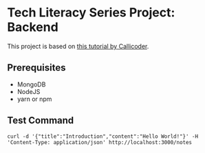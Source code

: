 # Tech Literacy Series Project: Backend

This project is based on [this tutorial by Callicoder](https://www.callicoder.com/node-js-express-mongodb-restful-crud-api-tutorial/).

## Prerequisites

- MongoDB
- NodeJS
- yarn or npm

## Test Command

```
curl -d '{"title":"Introduction","content":"Hello World!"}' -H 'Content-Type: application/json' http://localhost:3000/notes
```
